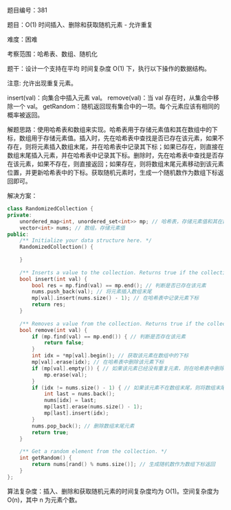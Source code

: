 题目编号：381

题目：O(1) 时间插入、删除和获取随机元素 - 允许重复

难度：困难

考察范围：哈希表、数组、随机化

题干：设计一个支持在平均 时间复杂度 O(1) 下，执行以下操作的数据结构。

注意: 允许出现重复元素。

insert(val)：向集合中插入元素 val。
remove(val)：当 val 存在时，从集合中移除一个 val。
getRandom：随机返回现有集合中的一项。每个元素应该有相同的概率被返回。

解题思路：使用哈希表和数组来实现。哈希表用于存储元素值和其在数组中的下标，数组用于存储元素值。插入时，先在哈希表中查找是否已存在该元素，如果不存在，则将元素插入数组末尾，并在哈希表中记录其下标；如果已存在，则直接在数组末尾插入元素，并在哈希表中记录其下标。删除时，先在哈希表中查找是否存在该元素，如果不存在，则直接返回；如果存在，则将数组末尾元素移动到该元素位置，并更新哈希表中的下标。获取随机元素时，生成一个随机数作为数组下标返回即可。

解决方案：

```cpp
class RandomizedCollection {
private:
    unordered_map<int, unordered_set<int>> mp; // 哈希表，存储元素值和其在数组中的下标
    vector<int> nums; // 数组，存储元素值
public:
    /** Initialize your data structure here. */
    RandomizedCollection() {
        
    }
    
    /** Inserts a value to the collection. Returns true if the collection did not already contain the specified element. */
    bool insert(int val) {
        bool res = mp.find(val) == mp.end(); // 判断是否已存在该元素
        nums.push_back(val); // 将元素插入数组末尾
        mp[val].insert(nums.size() - 1); // 在哈希表中记录元素下标
        return res;
    }
    
    /** Removes a value from the collection. Returns true if the collection contained the specified element. */
    bool remove(int val) {
        if (mp.find(val) == mp.end()) { // 判断是否存在该元素
            return false;
        }
        int idx = *mp[val].begin(); // 获取该元素在数组中的下标
        mp[val].erase(idx); // 在哈希表中删除该元素下标
        if (mp[val].empty()) { // 如果该元素已经没有重复元素，则在哈希表中删除该元素
            mp.erase(val);
        }
        if (idx != nums.size() - 1) { // 如果该元素不在数组末尾，则将数组末尾元素移动到该元素位置
            int last = nums.back();
            nums[idx] = last;
            mp[last].erase(nums.size() - 1);
            mp[last].insert(idx);
        }
        nums.pop_back(); // 删除数组末尾元素
        return true;
    }
    
    /** Get a random element from the collection. */
    int getRandom() {
        return nums[rand() % nums.size()]; // 生成随机数作为数组下标返回
    }
};
```

算法复杂度：插入、删除和获取随机元素的时间复杂度均为 O(1)。空间复杂度为 O(n)，其中 n 为元素个数。
